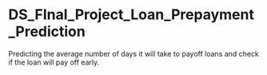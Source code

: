 # DS_FInal_Project_Loan_Prepayment_Prediction
Predicting the average number of days it will take to payoff loans and check if the loan will pay off early.
